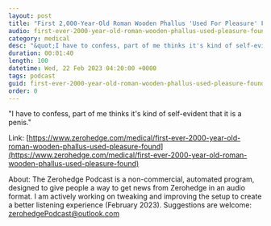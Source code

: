 ```yaml
---
layout: post
title: "First 2,000-Year-Old Roman Wooden Phallus 'Used For Pleasure' Found "
audio: first-ever-2000-year-old-roman-wooden-phallus-used-pleasure-found-0
category: medical
desc: "&quot;I have to confess, part of me thinks it's kind of self-evident that it is a penis.&quot; "
duration: 00:01:40
length: 100
datetime: Wed, 22 Feb 2023 04:20:00 +0000
tags: podcast
guid: first-ever-2000-year-old-roman-wooden-phallus-used-pleasure-found-0
order: 0
---
```

&quot;I have to confess, part of me thinks it's kind of self-evident that it is a penis.&quot; 

Link: [https://www.zerohedge.com/medical/first-ever-2000-year-old-roman-wooden-phallus-used-pleasure-found](https://www.zerohedge.com/medical/first-ever-2000-year-old-roman-wooden-phallus-used-pleasure-found)

About: The Zerohedge Podcast is a non-commercial, automated program, designed to give people a way to get news from Zerohedge in an audio format.  I am actively working on tweaking and improving the setup to create a better listening experience (February 2023).  Suggestions are welcome: [zerohedgePodcast@outlook.com](mailto:zerohedgePodcast@outlook.com)